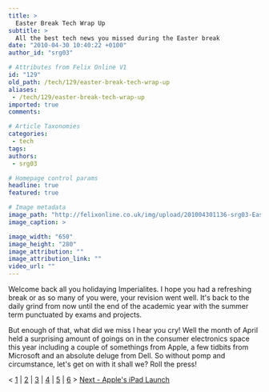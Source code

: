 ```yaml
---
title: >
  Easter Break Tech Wrap Up
subtitle: >
  All the best tech news you missed during the Easter break
date: "2010-04-30 10:40:22 +0100"
author_id: "srg03"

# Attributes from Felix Online V1
id: "129"
old_path: /tech/129/easter-break-tech-wrap-up
aliases:
 - /tech/129/easter-break-tech-wrap-up
imported: true
comments:

# Article Taxonomies
categories:
 - tech
tags:
authors:
 - srg03

# Homepage control params
headline: true
featured: true

# Image metadata
image_path: "http://felixonline.co.uk/img/upload/201004301136-srg03-EasterBr.jpg"
image_caption: >

image_width: "650"
image_height: "280"
image_attribution: ""
image_attribution_link: ""
video_url: ""
---
```


Welcome back all you holidaying Imperialites. I hope you had a refreshing break or as so many of you were, your revision went well. It's back to the daily grind from now until the end of the academic year with the summer term punctuated by exams and projects.

But enough of that, what did we miss I hear you cry! Well the month of April held a surprising amount of goings on in the consumer electronics space this year including a couple of somethings from Apple, a few tidbits from Microsoft and an absolute deluge from Dell. So without pomp and circumstance, let's get on with it shall we? Roll the press!

< [1](http://felixonline.co.uk/?article=129) | [2](http://felixonline.co.uk/?article=130) | [3](http://felixonline.co.uk/?article=131) | [4](http://felixonline.co.uk/?article=132) | [5](http://felixonline.co.uk/?article=133) | [6](http://felixonline.co.uk/?article=134) > [Next - Apple's iPad Launch](http://felixonline.co.uk/?article=130)
